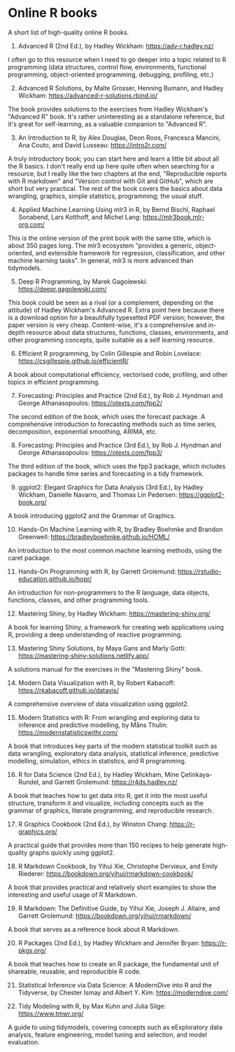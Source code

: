 # Online R books

A short list of high-quality online R books.

01. Advanced R (2nd Ed.), by Hadley Wickham: https://adv-r.hadley.nz/

I often go to this resource when I need to go deeper into a topic related to R programming (data structures, control flow, environments, functional programming, object-oriented programming, debugging, profiling, etc.) 

02. Advanced R Solutions, by Malte Grosser, Henning Bumann, and Hadley Wickham: https://advanced-r-solutions.rbind.io/

The book provides solutions to the exercises from Hadley Wickham's "Advanced R" book. It's rather uninteresting as a standalone reference, but it's great for self-learning, as a valuable companion to "Advanced R".

03. An Introduction to R, by Alex Douglas, Deon Roos, Francesca Mancini, Ana Couto, and David Lusseau: https://intro2r.com/

A truly introductory book; you can start here and learn a little bit about all the R basics. I don't really end up here quite often when searching for a resource, but I really like the two chapters at the end, "Reproducible reports with R markdown" and "Version control with Git and GitHub", which are short but very practical. The rest of the book covers the basics about data wrangling, graphics, simple statistics, programming; the usual stuff.

04. Applied Machine Learning Using mlr3 in R, by Bernd Bischl, Raphael Sonabend, Lars Kotthoff, and Michel Lang: https://mlr3book.mlr-org.com/

This is the online version of the print book with the same title, which is about 350 pages long. The mlr3 ecosystem "provides a generic, object-oriented, and extensible framework for regression, classification, and other machine learning tasks". In general, mlr3 is more advanced than tidymodels.

05. Deep R Programming, by Marek Gagolewski: https://deepr.gagolewski.com/

This book could be seen as a rival (or a complement, depending on the attitude) of Hadley Wickham's Advanced R. Extra point here because there is a download option for a beautifully typesetted PDF version; however, the paper version is very cheap. Content-wise, it's a comprehensive and in-depth resource about data structures, functions, classes, environments, and other programming concepts, quite suitable as a self learning resource.

06. Efficient R programming, by Colin Gillespie and Robin Lovelace: https://csgillespie.github.io/efficientR/

A book about computational efficiency, vectorised code, profiling, and other topics in efficient programming.

07. Forecasting: Principles and Practice (2nd Ed.), by Rob J. Hyndman and George Athanasopoulos: https://otexts.com/fpp2/

The second edition of the book, which uses the forecast package. A comprehensive introduction to forecasting methods such as time series, decomposition, exponential smoothing, ARIMA, etc.

08. Forecasting: Principles and Practice (3rd Ed.), by Rob J. Hyndman and George Athanasopoulos: https://otexts.com/fpp3/

The third edition of the book, which uses the fpp3 package, which includes packages to handle time series and forecasting in a tidy framework.

09. ggplot2: Elegant Graphics for Data Analysis (3rd Ed.), by Hadley Wickham, Danielle Navarro, and Thomas Lin Pedersen: https://ggplot2-book.org/

A book introducing ggplot2 and the Grammar of Graphics.

10. Hands-On Machine Learning with R, by Bradley Boehmke and Brandon Greenwell: https://bradleyboehmke.github.io/HOML/

An introduction to the most common machine learning methods, using the caret package.

11. Hands-On Programming with R, by Garrett Grolemund: https://rstudio-education.github.io/hopr/

An introduction for non-programmers to the R language, data objects, functions, classes, and other programming tools.

12. Mastering Shiny, by Hadley Wickham: https://mastering-shiny.org/

A book for learning Shiny, a framework for creating web applications using R, providing a deep understanding of reactive programming.

13. Mastering Shiny Solutions, by Maya Gans and Marly Gotti: https://mastering-shiny-solutions.netlify.app/

A solutions manual for the exercises in the "Mastering Shiny" book.

14. Modern Data Visualization with R, by Robert Kabacoff: https://rkabacoff.github.io/datavis/

A comprehensive overview of data visualization using ggplot2.

15. Modern Statistics with R: From wrangling and exploring data to inference and predictive modelling, by Måns Thulin: https://modernstatisticswithr.com/

A book that introduces key parts of the modern statistical toolkit such as data wrangling, exploratory data analysis, statistical inference, predictive modelling, simulation, ethics in statistics, and R programming.

16. R for Data Science (2nd Ed.), by Hadley Wickham, Mine Çetinkaya-Rundel, and Garrett Grolemund: https://r4ds.hadley.nz/

A book that teaches how to get data into R, get it into the most useful structure, transform it and visualize, including concepts such as the grammar of graphics, literate programming, and reproducible research.

17. R Graphics Cookbook (2nd Ed.), by Winston Chang: https://r-graphics.org/

A practical guide that provides more than 150 recipes to help generate high-quality graphs quickly using ggplot2.

18. R Markdown Cookbook, by Yihui Xie, Christophe Dervieux, and Emily Riederer: https://bookdown.org/yihui/rmarkdown-cookbook/

A book that provides practical and relatively short examples to show the interesting and useful usage of R Markdown.

19. R Markdown: The Definitive Guide, by Yihui Xie, Joseph J. Allaire, and Garrett Grolemund: https://bookdown.org/yihui/rmarkdown/

A book that serves as a reference book about R Markdown.

20. R Packages (2nd Ed.), by Hadley Wickham and Jennifer Bryan: https://r-pkgs.org/

A book that teaches how to create an R package, the fundamental unit of shareable, reusable, and reproducible R code.

21. Statistical Inference via Data Science: A ModernDive into R and the Tidyverse, by Chester Ismay and Albert Y. Kim: https://moderndive.com/

22. Tidy Modeling with R, by Max Kuhn and Julia Silge: https://www.tmwr.org/

A guide to using tidymodels, covering concepts such as eExploratory data analysis, feature engineering, model tuning and selection, and model evaluation.
